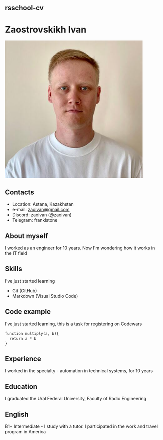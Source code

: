 ## rsschool-cv

# Zaostrovskikh Ivan
![avatar](assets/img/PHOTO-2022-11-01-19-31-11.jpg "Аватар Заостровских Иван")

## Contacts
* Location: Astana, Kazakhstan
* e-mail: zaoivan@gmail.com
* Discord: zaoivan (@zaoivan)
* Telegram: franklstone

## About myself
I worked as an engineer for 10 years. Now I'm wondering how it works in the IT field

## Skills
I've just started learning
* Git (GitHub)
* Markdown (Visual Studio Code)

## Code example
I've just started learning, this is a task for registering on Codewars
```
function multiply(a, b){
  return a * b
}
```

## Experience
I worked in the specialty - automation in technical systems, for 10 years

## Education
I graduated the Ural Federal University, Faculty of Radio Engineering

## English
B1+ Intermediate - I study with a tutor. I participated in the work and travel program in America